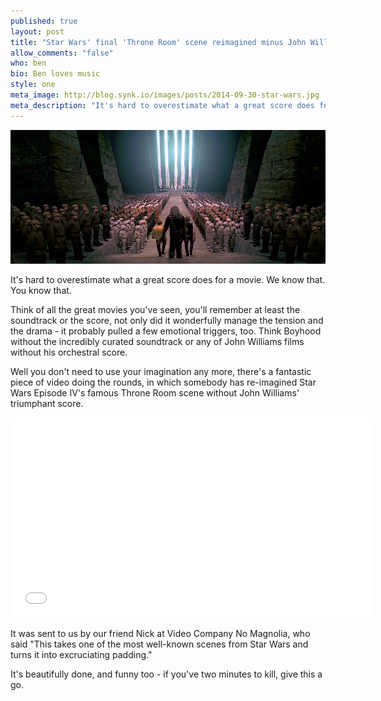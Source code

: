 ```yaml
---
published: true
layout: post
title: "Star Wars' final 'Throne Room' scene reimagined minus John Williams"
allow_comments: "false"
who: ben
bio: Ben loves music
style: one
meta_image: http://blog.synk.io/images/posts/2014-09-30-star-wars.jpg
meta_description: "It's hard to overestimate what a great score does for a movie. We know that. You know that..."
---
```


![A shot of the last scene in Star Wars IV](/images/posts/2014-09-30-star-wars.jpg)

It's hard to overestimate what a great score does for a movie. We know that. You know that<!--excerpt-->.

Think of all the great movies you've seen, you'll remember at least the soundtrack or the score, not only did it wonderfully manage the tension and the drama - it probably pulled a few emotional triggers, too. Think Boyhood without the incredibly curated soundtrack or any of John Williams films without his orchestral score.

Well you don't need to use your imagination any more, there's a fantastic piece of video doing the rounds, in which somebody has re-imagined Star Wars Episode IV's famous Throne Room scene without John Williams' triumphant score.

<iframe width="580" height="320" src="//www.youtube.com/embed/Tj-GZJhfBmI" frameborder="0" allowfullscreen="1">
</iframe>

It was sent to us by our friend Nick at Video Company No Magnolia, who said "This takes one of the most well-known scenes from Star Wars and turns it into excruciating padding."

It's beautifully done, and funny too - if you've two minutes to kill, give this a go.
